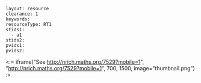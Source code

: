 ````
layout: resource
clearance: 1
keywords:
resourceType: RT1
stids1: 
  - a1
stids2:
pvids1:
pvids2:

````

<:= iframe("See http://nrich.maths.org/7529?mobile=1", "http://nrich.maths.org/7529?mobile=1", 700, 1500, image="thumbnail.png") :>

